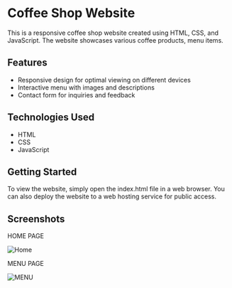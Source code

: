 # Coffee Shop Website

This is a responsive coffee shop website created using HTML, CSS, and JavaScript. The website showcases various coffee products, menu items.

## Features

- Responsive design for optimal viewing on different devices
- Interactive menu with images and descriptions
- Contact form for inquiries and feedback

## Technologies Used

- HTML
- CSS
- JavaScript

## Getting Started

To view the website, simply open the index.html file in a web browser. You can also deploy the website to a web hosting service for public access.

## Screenshots

HOME PAGE

![Home](https://github.com/mani1312-code/coffee-shop-website/assets/139042090/aa0de0b3-dcc9-4ec6-b197-e93d46acd78c)

MENU PAGE

![MENU](https://github.com/mani1312-code/coffee-shop-website/assets/139042090/48705285-aa46-4057-a69c-04120c2d4ea3)
